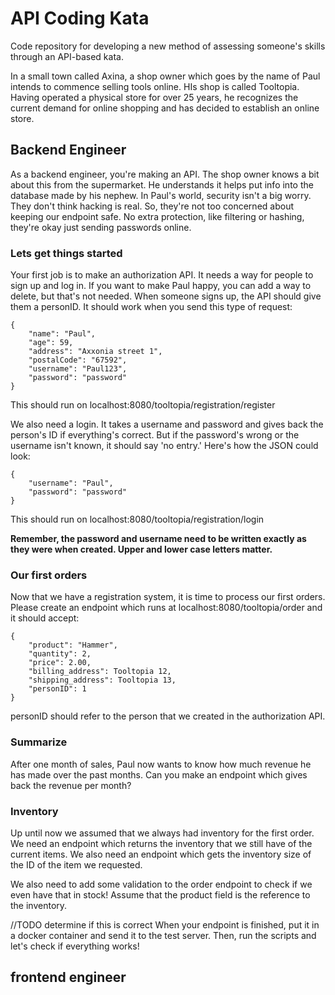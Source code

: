 # API Coding Kata
Code repository for developing a new method of assessing someone's skills through an API-based kata.

In a small town called Axina, a shop owner which goes by the name of Paul intends to commence selling tools online. HIs shop is called Tooltopia. Having operated a physical store for over 25 years, he recognizes the current demand for online shopping and has decided to establish an online store.

## Backend Engineer
As a backend engineer, you're making an API. The shop owner knows a bit about this from the supermarket. He understands it helps put info into the database made by his nephew. In Paul's world, security isn't a big worry. They don't think hacking is real. So, they're not too concerned about keeping our endpoint safe. No extra protection, like filtering or hashing, they're okay just sending passwords online.

### Lets get things started
Your first job is to make an authorization API. It needs a way for people to sign up and log in. If you want to make Paul happy, you can add a way to delete, but that's not needed. When someone signs up, the API should give them a personID. It should work when you send this type of request:

    {
        "name": "Paul",
        "age": 59,
        "address": "Axxonia street 1",
        "postalCode": "67592",
        "username": "Paul123",
        "password": "password"
    }
This should run on localhost:8080/tooltopia/registration/register

We also need a login. It takes a username and password and gives back the person's ID if everything's correct. But if the password's wrong or the username isn't known, it should say 'no entry.' Here's how the JSON could look:

    {
        "username": "Paul",
        "password": "password"
    }
This should run on localhost:8080/tooltopia/registration/login

**Remember, the password and username need to be written exactly as they were when created. Upper and lower case letters matter.**

### Our first orders
Now that we have a registration system, it is time to process our first orders. Please create an endpoint which runs at localhost:8080/tooltopia/order and it should accept:

    {
        "product": "Hammer",
        "quantity": 2,
        "price": 2.00,
        "billing_address": Tooltopia 12,
        "shipping_address": Tooltopia 13,
        "personID": 1
    }

personID should refer to the person that we created in the authorization API.

### Summarize
After one month of sales, Paul now wants to know how much revenue he has made over the past months. Can you make an endpoint which gives back the revenue per month?

### Inventory
Up until now we assumed that we always had inventory for the first order. We need an endpoint which returns the inventory that we still have of the current items. We also need an endpoint which gets the inventory size of the ID of the item we requested.

We also need to add some validation to the order endpoint to check if we even have that in stock! Assume that the product field is the reference to the inventory.


//TODO determine if this is correct
When your endpoint is finished, put it in a docker container and send it to the test server. Then, run the scripts and let's check if everything works!

## frontend engineer